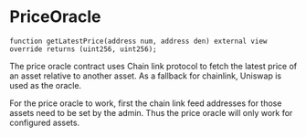 # PriceOracle

```solidity
function getLatestPrice(address num, address den) external view override returns (uint256, uint256);
```

The price oracle contract uses Chain link protocol to fetch the latest price of an asset relative to another asset. As a fallback for chainlink, Uniswap is used as the oracle.

For the price oracle to work, first the chain link feed addresses for those assets need to be set by the admin. Thus the price oracle will only work for configured assets.
